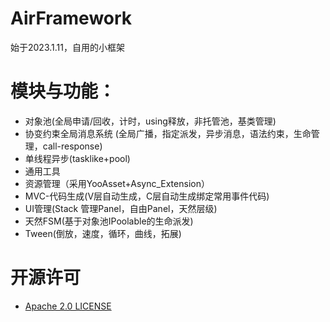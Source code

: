 # AirFramework
始于2023.1.11，自用的小框架

# 模块与功能：
- 对象池(全局申请/回收，计时，using释放，非托管池，基类管理)
- 协变约束全局消息系统 (全局广播，指定派发，异步消息，语法约束，生命管理，call-response)
- 单线程异步(tasklike+pool)
- 通用工具
- 资源管理（采用YooAsset+Async_Extension）
- MVC-代码生成(V层自动生成，C层自动生成绑定常用事件代码)
- UI管理(Stack 管理Panel，自由Panel，天然层级)
- 天然FSM(基于对象池IPoolable的生命派发)
- Tween(倒放，速度，循环，曲线，拓展)

# 开源许可
- [Apache 2.0 LICENSE](https://github.com/yueh0607/AirFramework/blob/main/LICENSE)


